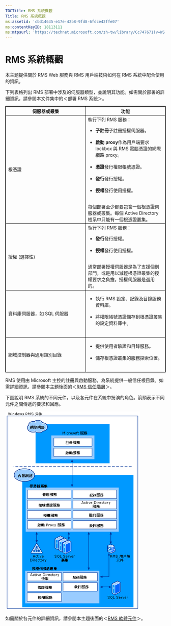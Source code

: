 ```yaml
---
TOCTitle: RMS 系統概觀
Title: RMS 系統概觀
ms:assetid: 'cbd14635-e17e-42b8-9fd8-6fdce42ffe07'
ms:contentKeyID: 18113111
ms:mtpsurl: 'https://technet.microsoft.com/zh-tw/library/Cc747671(v=WS.10)'
---
```


RMS 系統概觀
============

本主題提供關於 RMS Web 服務與 RMS 用戶端技術如何在 RMS 系統中配合使用的資訊。

下列表格列出 RMS 部署中涉及的伺服器類型，並說明其功能。如需關於部署的詳細資訊，請參閱本文件集中的＜部署 RMS 系統＞。

<p></p> 
<table style="border:1px solid black;">
<colgroup>
<col width="50%" />
<col width="50%" />
</colgroup>
<thead>
<tr class="header">
<th style="border:1px solid black;" >伺服器或叢集</th>
<th style="border:1px solid black;" >功能</th>
</tr>
</thead>
<tbody>
<tr class="odd">
<td style="border:1px solid black;">根憑證</td>
<td style="border:1px solid black;">執行下列 RMS 服務：
<ul>
<li><strong>子註冊</strong>子註冊授權伺服器。<br />
<br />
</li>
<li><strong>啟動 proxy</strong>作為用戶端要求 lockbox 與 RMS 電腦憑證的網際網路 proxy。<br />
<br />
</li>
<li><strong>憑證</strong>發行權限帳號憑證。<br />
<br />
</li>
<li><strong>發行</strong>發行授權。<br />
<br />
</li>
<li><strong>授權</strong>發行使用授權。<br />
<br />
</li>
</ul>
每個部署至少都要包含一個根憑證伺服器或叢集。每個 Active Directory 樹系中只能有一個根憑證叢集。</td>
</tr>
<tr class="even">
<td style="border:1px solid black;">授權 (選擇性)</td>
<td style="border:1px solid black;">執行下列 RMS 服務：
<ul>
<li><strong>發行</strong>發行授權。<br />
<br />
</li>
<li><strong>授權</strong>發行使用授權。<br />
<br />
</li>
</ul>
通常部署授權伺服器是為了支援個別部門，或是用以減輕根憑證叢集的授權要求之負擔。授權伺服器是選用的。</td>
</tr>
<tr class="odd">
<td style="border:1px solid black;">資料庫伺服器，如 SQL 伺服器</td>
<td style="border:1px solid black;"><ul>
<li>執行 RMS 設定、記錄及目錄服務資料庫。<br />
<br />
</li>
<li>將權限帳號憑證儲存到根憑證叢集的設定資料庫中。<br />
<br />
</li>
</ul></td>
</tr>
<tr class="even">
<td style="border:1px solid black;">網域控制器與通用類別目錄</td>
<td style="border:1px solid black;"><ul>
<li>提供使用者驗證和目錄服務。<br />
<br />
</li>
<li>儲存根憑證叢集的服務探索位置。<br />
<br />
</li>
</ul></td>
</tr>
</tbody>
</table>
 

RMS 使用由 Microsoft 主控的註冊與啟動服務，為系統提供一般信任根目錄。如需詳細資訊，請參閱本主題後面的＜[RMS 信任階層](https://technet.microsoft.com/2d44182f-a653-4383-aba1-dade53f7cf9a)＞。

下圖說明 RMS 系統的不同元件，以及各元件在系統中扮演的角色。箭頭表示不同元件之間傳遞的要求和回應。

![](images/Cc747671.29138741-d45c-459b-8ead-b9bc3f708dd5(WS.10).gif)

如需關於各元件的詳細資訊，請參閱本主題後面的＜[RMS 軟體元件](https://technet.microsoft.com/e38a840e-f390-48fd-8354-50108a64f5ca)＞。
